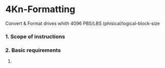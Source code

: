 # 4Kn-Formatting
Convert &amp; Format drives whith 4096 PBS/LBS (phisical/logical-block-size

### 1. Scope of instructions


### 2. Basic requirements
1. 
